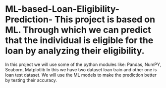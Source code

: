 # ML-based-Loan-Eligibility-Prediction-  This project is based on ML. Through which we can predict that the individual is eligible for the loan by analyzing their eligibility. 
In this project we will use some of the python modules like: Pandas, NumPY, Seaborn, Matplotlib
In this we have two dataset loan train and other one is loan test dataset.
We will use the ML models to make the prediction better by testing their accuracy.
